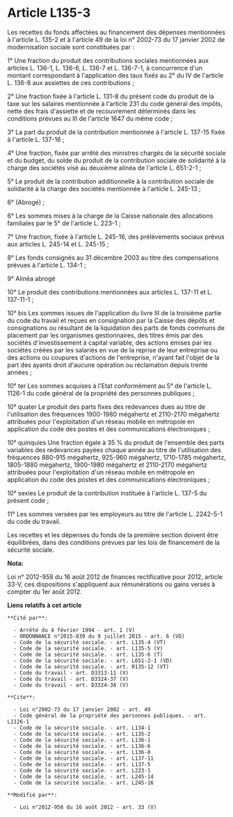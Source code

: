 # Article L135-3

Les recettes du fonds affectées au financement des dépenses mentionnées à l'article L. 135-2 et à l'article 49 de la loi n°
2002-73 du 17 janvier 2002 de modernisation sociale sont constituées par : 

1° Une fraction du produit des contributions sociales mentionnées aux articles L. 136-1, L. 136-6, L. 136-7 et L. 136-7-1, à
concurrence d'un montant correspondant à l'application des taux fixés au 2° du IV de l'article L. 136-8 aux assiettes de ces
contributions ; 

2° Une fraction fixée à l'article L. 131-8 du présent code du produit de la taxe sur les salaires mentionnée à l'article 231
du code général des impôts, nette des frais d'assiette et de recouvrement déterminés dans les conditions prévues au III de
l'article 1647 du même code ; 

3° La part du produit de la contribution mentionnée à l'article L. 137-15 fixée à l'article L. 137-16 ; 

4° Une fraction, fixée par arrêté des ministres chargés de la sécurité sociale et du budget, du solde du produit de la
contribution sociale de solidarité à la charge des sociétés visé au deuxième alinéa de l'article L. 651-2-1 ; 

5° Le produit de la contribution additionnelle à la contribution sociale de solidarité à la charge des sociétés mentionnée à
l'article L. 245-13 ; 

6° (Abrogé) ; 

6° Les sommes mises à la charge de la Caisse nationale des allocations familiales par le 5° de l'article L. 223-1 ; 

7° Une fraction, fixée à l'article L. 245-16, des prélèvements sociaux prévus aux articles L. 245-14 et L. 245-15 ; 

8° Les fonds consignés au 31 décembre 2003 au titre des compensations prévues à l'article L. 134-1 ; 

9° Alinéa abrogé 

10° Le produit des contributions mentionnées aux articles L. 137-11 et L. 137-11-1 ; 

10° bis Les sommes issues de l'application du livre III de la troisième partie du code du travail et reçues en consignation
par la Caisse des dépôts et consignations ou résultant de la liquidation des parts de fonds communs de placement par les
organismes gestionnaires, des titres émis par des sociétés d'investissement à capital variable, des actions émises par les
sociétés créées par les salariés en vue de la reprise de leur entreprise ou des actions ou coupures d'actions de
l'entreprise, n'ayant fait l'objet de la part des ayants droit d'aucune opération ou réclamation depuis trente années ; 

10° ter Les sommes acquises à l'Etat conformément au 5° de l'article L. 1126-1 du code général de la propriété des personnes
publiques ; 

10° quater Le produit des parts fixes des redevances dues au titre de l'utilisation des fréquences 1900-1980 mégahertz et
2110-2170 mégahertz attribuées pour l'exploitation d'un réseau mobile en métropole en application du code des postes et des
communications électroniques ; 

10° quinquies Une fraction égale à 35 % du produit de l'ensemble des parts variables des redevances payées chaque année au
titre de l'utilisation des fréquences 880-915 mégahertz, 925-960 mégahertz, 1710-1785 mégahertz, 1805-1880 mégahertz,
1900-1980 mégahertz et 2110-2170 mégahertz attribuées pour l'exploitation d'un réseau mobile en métropole en application du
code des postes et des communications électroniques ; 

10° sexies Le produit de la contribution instituée à l'article L. 137-5 du présent code ; 

11° Les sommes versées par les employeurs au titre de l'article L. 2242-5-1 du code du travail. 

Les recettes et les dépenses du fonds de la première section doivent être équilibrées, dans des conditions prévues par les
lois de financement de la sécurité sociale.

**Nota:**

Loi n° 2012-958 du 16 août 2012 de finances rectificative pour 2012, article 33-V, ces dispositions s'appliquent aux
rémunérations ou gains versés à compter du 1er août 2012.

**Liens relatifs à cet article**

	**Cité par**:

	  - Arrêté du 4 février 1994 - art. 1 (V)
	  - ORDONNANCE n°2015-839 du 9 juillet 2015 - art. 6 (VD)
	  - Code de la sécurité sociale. - art. L135-4 (VT)
	  - Code de la sécurité sociale. - art. L135-5 (V)
	  - Code de la sécurité sociale. - art. L135-6 (T)
	  - Code de la sécurité sociale. - art. L651-2-1 (VD)
	  - Code de la sécurité sociale. - art. R135-12 (VT)
	  - Code du travail - art. D3313-11 (V)
	  - Code du travail - art. D3324-37 (V)
	  - Code du travail - art. D3324-38 (V)

	**Cite**:

	  - Loi n°2002-73 du 17 janvier 2002 - art. 49
	  - Code général de la propriété des personnes publiques. - art. L1126-1
	  - Code de la sécurité sociale. - art. L134-1
	  - Code de la sécurité sociale. - art. L135-2
	  - Code de la sécurité sociale. - art. L136-1
	  - Code de la sécurité sociale. - art. L136-6
	  - Code de la sécurité sociale. - art. L136-8
	  - Code de la sécurité sociale. - art. L137-11
	  - Code de la sécurité sociale. - art. L137-5
	  - Code de la sécurité sociale. - art. L223-1
	  - Code de la sécurité sociale. - art. L245-14
	  - Code de la sécurité sociale. - art. L245-16

	**Modifié par**:

	  - Loi n°2012-958 du 16 août 2012 - art. 33 (V)
